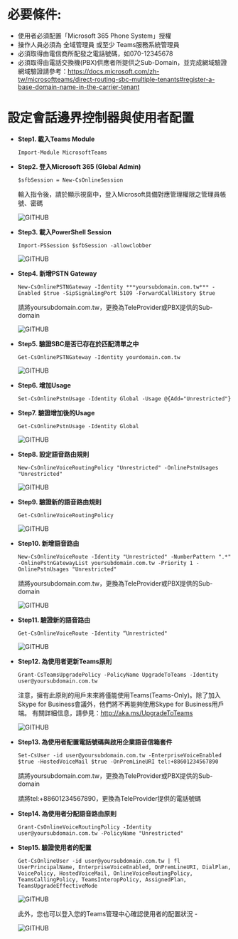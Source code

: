 # 必要條件:

- 使用者必須配置「Microsoft 365 Phone System」授權
- 操作人員必須為 全域管理員 或至少 Teams服務系統管理員
- 必須取得由電信商所配發之電話號碼，如070-12345678
- 必須取得由電話交換機(PBX)供應者所提供之Sub-Domain，並完成網域驗證
  網域驗證請參考：https://docs.microsoft.com/zh-tw/microsoftteams/direct-routing-sbc-multiple-tenants#register-a-base-domain-name-in-the-carrier-tenant

# **設定會話邊界控制器與使用者配置**

  - **Step1. 載入Teams Module**<br>
  
     ```Import-Module MicrosoftTeams```<br>

  - **Step2. 登入Microsoft 365 (Global Admin)**<br>
  
     ```$sfbSession = New-CsOnlineSession```<br>
  
     輸入指令後，請於顯示視窗中，登入Microsoft具備對應管理權限之管理員帳號、密碼<br>
  
    ![GITHUB](image/image1.jpg "Connect Microsoft 365")<br>

  - **Step3. 載入PowerShell Session**<br>
  
    ```Import-PSSession $sfbSession -allowclobber```<br>
   
    ![GITHUB](image/image2.jpg "PowerShell Session Import")<br>
  
  - **Step4. 新增PSTN Gateway**<br>
  
    ```New-CsOnlinePSTNGateway -Identity ***yoursubdomain.com.tw*** -Enabled $true -SipSignalingPort 5109 -ForwardCallHistory $true```<br>
  
    請將yoursubdomain.com.tw，更換為TeleProvider或PBX提供的Sub-domain<br>
  
    ![GITHUB](image/image3.jpg "PowerShell Session Import")<br>
  
  - **Step5. 驗證SBC是否已存在於匹配清單之中**<br>
  
    ```Get-CsOnlinePSTNGateway -Identity yourdomain.com.tw```
 
    ![GITHUB](image/image4.jpg "PowerShell Session Import")<br>
  
  - **Step6. 增加Usage**<br>
  
    ```Set-CsOnlinePstnUsage -Identity Global -Usage @{Add="Unrestricted"}```
 
  - **Step7. 驗證增加後的Usage**<br>
  
    ```Get-CsOnlinePstnUsage -Identity Global```
  
    ![GITHUB](image/image5.jpg "PowerShell Session Import")<br>

  - **Step8. 設定語音路由規則**<br>
  
    ```New-CsOnlineVoiceRoutingPolicy "Unrestricted" -OnlinePstnUsages "Unrestricted"```
  
    ![GITHUB](image/image6.jpg "PowerShell Session Import")<br>

  - **Step9. 驗證新的語音路由規則**<br>
  
    ```Get-CsOnlineVoiceRoutingPolicy```
  
    ![GITHUB](image/image7.jpg "PowerShell Session Import")<br>
    
  - **Step10. 新增語音路由**<br>
  
    ```New-CsOnlineVoiceRoute -Identity "Unrestricted" -NumberPattern ".*" -OnlinePstnGatewayList yoursubdomain.com.tw -Priority 1 -OnlinePstnUsages "Unrestricted"```
  
    請將yoursubdomain.com.tw，更換為TeleProvider或PBX提供的Sub-domain<br>
  
    ![GITHUB](image/image8.jpg "PowerShell Session Import")<br>    

  - **Step11. 驗證新的語音路由**<br>
  
    ```Get-CsOnlineVoiceRoute -Identity “Unrestricted"```
  
    ![GITHUB](image/image9.jpg "PowerShell Session Import")<br>    
  
  - **Step12. 為使用者更新Teams原則**<br>
  
    ```Grant-CsTeamsUpgradePolicy -PolicyName UpgradeToTeams -Identity user@yoursubdomain.com.tw```
  
    注意，擁有此原則的用戶未來將僅能使用Teams(Teams-Only)。除了加入Skype for Business會議外，他們將不再能夠使用Skype for Business用戶端。 
    有關詳細信息，請參見：http://aka.ms/UpgradeToTeams
  
    ![GITHUB](image/image10.jpg "PowerShell Session Import")<br>       

  - **Step13. 為使用者配置電話號碼與啟用企業語音信箱套件**<br>
  
    ```Set-CsUser -id user@yoursubdomain.com.tw -EnterpriseVoiceEnabled $true -HostedVoiceMail $true -OnPremLineURI tel:+88601234567890```
  
    請將yoursubdomain.com.tw，更換為TeleProvider或PBX提供的Sub-domain<br>
    
    請將tel:+88601234567890，更換為TeleProvider提供的電話號碼<br>
  
  - **Step14. 為使用者分配語音路由原則**<br>
  
    ```Grant-CsOnlineVoiceRoutingPolicy -Identity user@yoursubdomain.com.tw -PolicyName "Unrestricted"```
  
    
  - **Step15. 驗證使用者的配置**<br>
  
    ```Get-CsOnlineUser -id user@yoursubdomain.com.tw | fl UserPrincipalName, EnterpriseVoiceEnabled, OnPremLineURI, DialPlan, VoicePolicy, HostedVoiceMail, OnlineVoiceRoutingPolicy, TeamsCallingPolicy, TeamsInteropPolicy, AssignedPlan, TeamsUpgradeEffectiveMode```
  
    ![GITHUB](image/image11.jpg "PowerShell Session Import")<br>
  
     此外，您也可以登入您的Teams管理中心確認使用者的配置狀況 - 
  
    ![GITHUB](image/image12.jpg "PowerShell Session Import")<br>
